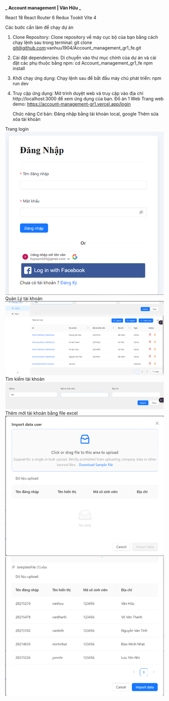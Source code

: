 **_ Account management | Văn Hữu _**

React 18
React Router 6
Redux Tookit
Vite 4

Các bước cần làm để chạy dự án

1. Clone Repository: Clone repository về máy cục bộ của bạn bằng cách chạy lệnh sau trong terminal:
   git clone git@github.com:vanhuu1904/Account_management_gr1_fe.git
2. Cài đặt dependencies: Di chuyển vào thư mục chính của dự án và cài đặt các phụ thuộc bằng npm:
   cd Account_management_gr1_fe
   npm install
3. Khởi chạy ứng dụng: Chạy lệnh sau để bắt đầu máy chủ phát triển:
   npm run dev
4. Truy cập ứng dụng: Mở trình duyệt web và truy cập vào địa chỉ
   http://localhost:3000 để xem ứng dụng của bạn.
   Đồ án 1 Web
   Trang web demo: https://account-management-gr1.vercel.app/login
   
   Chức năng Cơ bản:
   Đăng nhập bằng tài khoản local, google
   Thêm sửa xóa tài khoản

Trang login
![Alt text](./screenshots/tranglogin.png)
Quản Lý tài khoản
![Alt text](./screenshots/quanlytkhoan.png)
Tìm kiếm tài khoản
![Alt text](./screenshots/timkiemtaikhoan.png)
Thêm mới tài khoản bằng file excel
![Alt text](./screenshots/themmoitaikhoanbangexcel.png)
![Alt text](./screenshots/importfile.png)
